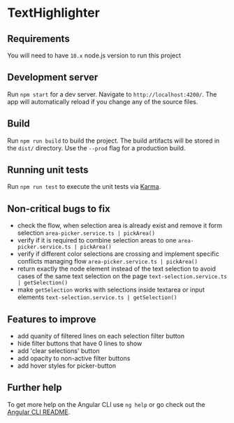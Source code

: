 # TextHighlighter

## Requirements

You will need to have `10.x` node.js version to run this project

## Development server

Run `npm start` for a dev server. Navigate to `http://localhost:4200/`. The app will automatically reload if you change any of the source files.

## Build

Run `npm run build` to build the project. The build artifacts will be stored in the `dist/` directory. Use the `--prod` flag for a production build.

## Running unit tests

Run `npm run test` to execute the unit tests via [Karma](https://karma-runner.github.io).

## Non-critical bugs to fix

- check the flow, when selection area is already exist and remove it form selection `area-picker.service.ts | pickArea()`
- verify if it is required to combine selection areas to one `area-picker.service.ts | pickArea()`
- verify if different color selections are crossing and implement specific conflicts managing flow `area-picker.service.ts | pickArea()`
- return exactly the node element instead of the text selection to avoid cases of the same text selection on the page `text-selection.service.ts | getSelection()`
- make `getSelection` works with selections inside textarea or input elements `text-selection.service.ts | getSelection()`

## Features to improve

- add quanity of filtered lines on each selection filter button
- hide filter buttons that have 0 lines to show
- add 'clear selections' button
- add opacity to non-active filter buttons
- add hover styles for picker-button

## Further help

To get more help on the Angular CLI use `ng help` or go check out the [Angular CLI README](https://github.com/angular/angular-cli/blob/master/README.md).
